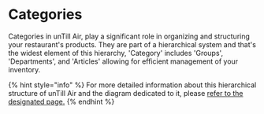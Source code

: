 # Categories

Categories in unTill Air, play a significant role in organizing and structuring your restaurant's products. They are part of a hierarchical system and that's the widest element of this hierarchy, 'Category' includes 'Groups', 'Departments', and 'Articles' allowing for efficient management of your inventory.

{% hint style="info" %}
For more detailed information about this hierarchical structure of unTill Air and the diagram dedicated to it, please [refer to the designated page.](../../../products/)
{% endhint %}



